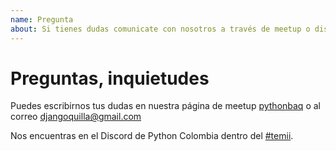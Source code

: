 ```yaml
---
name: Pregunta
about: Si tienes dudas comunicate con nosotros a través de meetup o discord
---
```


# Preguntas, inquietudes

Puedes escribirnos tus dudas en nuestra página de meetup [pythonbaq](https://www.meetup.com/es-ES/pythonbaq/) o al correo djangoquilla@gmail.com

Nos encuentras en el Discord de Python Colombia dentro del [#temii](https://discord.gg/fDsZ6mrdtC).
